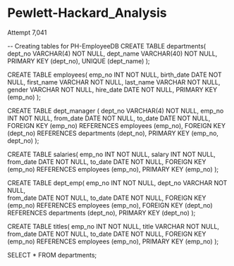 # Pewlett-Hackard_Analysis
Attempt 7,041


-- Creating tables for PH-EmployeeDB
CREATE TABLE departments(
	dept_no VARCHAR(4) NOT NULL,
	dept_name VARCHAR(40) NOT NULL,
	PRIMARY KEY (dept_no),
	UNIQUE (dept_name)
);

CREATE TABLE employees(
	emp_no INT NOT NULL, 
	birth_date DATE NOT NULL,
	first_name VARCHAR NOT NULL,
	last_name VARCHAR NOT NULL,
	gender VARCHAR NOT NULL,
	hire_date DATE NOT NULL,
	PRIMARY KEY (emp_no)
);

CREATE TABLE dept_manager (
dept_no VARCHAR(4) NOT NULL,
	emp_no INT NOT NULL,
	from_date DATE NOT NULL,
	to_date DATE NOT NULL,
FOREIGN KEY (emp_no) REFERENCES employees (emp_no),
FOREIGN KEY (dept_no) REFERENCES departments (dept_no),
	PRIMARY KEY (emp_no, dept_no)
);

CREATE TABLE salaries(
	emp_no INT NOT NULL,
	salary INT NOT NULL,
	from_date DATE NOT NULL,
	to_date DATE NOT NULL,
	FOREIGN KEY (emp_no) REFERENCES employees (emp_no),
	PRIMARY KEY (emp_no)
);

CREATE TABLE dept_emp(
	emp_no INT NOT NULL,
	dept_no VARCHAR NOT NULL,	
	from_date DATE NOT NULL,
	to_date DATE NOT NULL,
	FOREIGN KEY (emp_no) REFERENCES employees (emp_no),
	FOREIGN KEY (dept_no) REFERENCES departments (dept_no),
	PRIMARY KEY (dept_no)
);

CREATE TABLE titles(
	emp_no INT NOT NULL,
	title VARCHAR NOT NULL,
	from_date DATE NOT NULL,
	to_date DATE NOT NULL,
FOREIGN KEY (emp_no) REFERENCES employees (emp_no),
PRIMARY KEY (emp_no) 
	);
	
 SELECT * FROM departments;